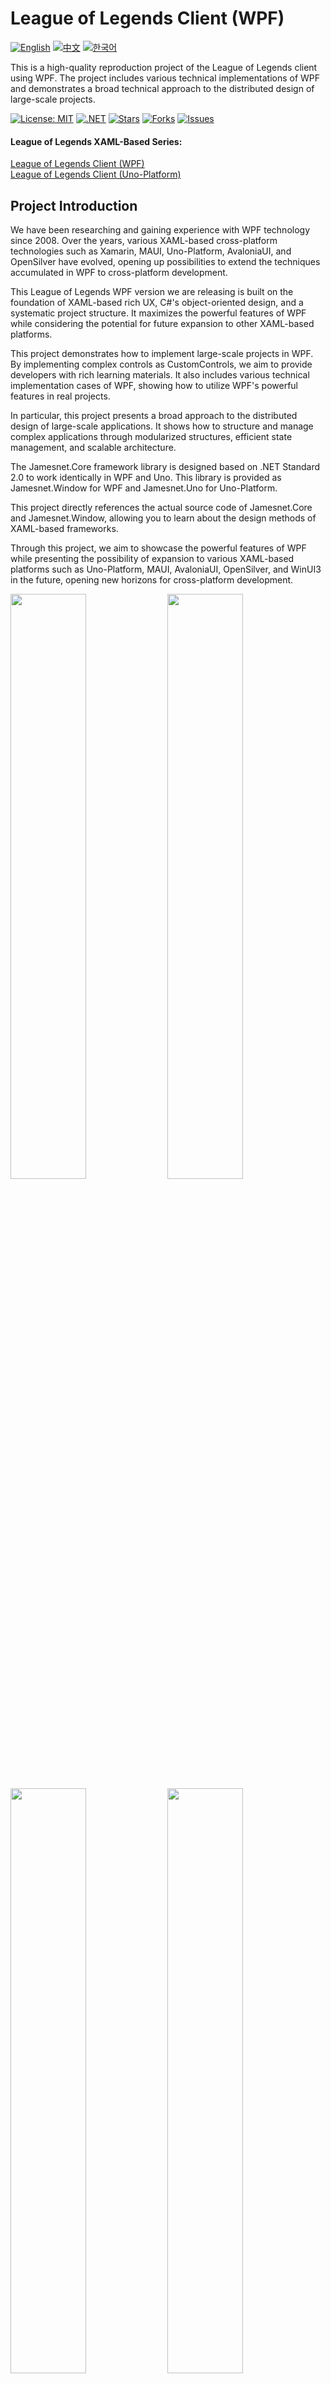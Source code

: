 # League of Legends Client (WPF)

[![English](https://img.shields.io/badge/docs-English-blue.svg)](README.md) [![中文](https://img.shields.io/badge/docs-中文-red.svg)](README.zh-CN.md) [![한국어](https://img.shields.io/badge/docs-한국어-green.svg)](README.ko.md)

This is a high-quality reproduction project of the League of Legends client using WPF. The project includes various technical implementations of WPF and demonstrates a broad technical approach to the distributed design of large-scale projects.

[![License: MIT](https://img.shields.io/badge/License-MIT-yellow.svg)](https://opensource.org/licenses/MIT)
[![.NET](https://img.shields.io/badge/.NET-8.0-blue.svg)](https://dotnet.microsoft.com/download)
[![Stars](https://img.shields.io/github/stars/jamesnetgroup/leagueoflegends-wpf.svg)](https://github.com/jamesnetgroup/leagueoflegends-wpf/stargazers)
[![Forks](https://img.shields.io/github/forks/jamesnetgroup/leagueoflegends-wpf.svg)](https://github.com/jamesnetgroup/leagueoflegends-wpf/network/members)
[![Issues](https://img.shields.io/github/issues/jamesnetgroup/leagueoflegends-wpf.svg)](https://github.com/jamesnetgroup/leagueoflegends-wpf/issues)

#### League of Legends XAML-Based Series:
[League of Legends Client (WPF)](https://github.com/jamesnetgroup/leagueoflegends-wpf)  
[League of Legends Client (Uno-Platform)](https://github.com/jamesnetgroup/leagueoflegends-uno)

## Project Introduction

We have been researching and gaining experience with WPF technology since 2008. Over the years, various XAML-based cross-platform technologies such as Xamarin, MAUI, Uno-Platform, AvaloniaUI, and OpenSilver have evolved, opening up possibilities to extend the techniques accumulated in WPF to cross-platform development.

This League of Legends WPF version we are releasing is built on the foundation of XAML-based rich UX, C#'s object-oriented design, and a systematic project structure. It maximizes the powerful features of WPF while considering the potential for future expansion to other XAML-based platforms.

This project demonstrates how to implement large-scale projects in WPF. By implementing complex controls as CustomControls, we aim to provide developers with rich learning materials. It also includes various technical implementation cases of WPF, showing how to utilize WPF's powerful features in real projects.

In particular, this project presents a broad approach to the distributed design of large-scale applications. It shows how to structure and manage complex applications through modularized structures, efficient state management, and scalable architecture.

The Jamesnet.Core framework library is designed based on .NET Standard 2.0 to work identically in WPF and Uno. This library is provided as Jamesnet.Window for WPF and Jamesnet.Uno for Uno-Platform.

This project directly references the actual source code of Jamesnet.Core and Jamesnet.Window, allowing you to learn about the design methods of XAML-based frameworks.

Through this project, we aim to showcase the powerful features of WPF while presenting the possibility of expansion to various XAML-based platforms such as Uno-Platform, MAUI, AvaloniaUI, OpenSilver, and WinUI3 in the future, opening new horizons for cross-platform development.

<img src="https://github.com/user-attachments/assets/3bc0d881-577e-4aa2-8802-698169d701a5" width="49%"/>
<img src="https://github.com/user-attachments/assets/d3b13869-d0f8-457d-90d9-5a637c500b4a" width="49%"/>
<img src="https://github.com/user-attachments/assets/45920f83-41b9-4924-8e92-86123d15a2a4" width="49%"/>
<img src="https://github.com/user-attachments/assets/4e41c4af-1a98-48b0-9c44-05ac48f0430e" width="49%"/>
<img src="https://github.com/user-attachments/assets/78415f9d-732c-4940-881c-beed7a6e9620" width="49%"/>
<img src="https://github.com/user-attachments/assets/b376f4ed-4ffd-4528-b1cc-6b0483f442e1" width="49%"/>
<img src="https://github.com/user-attachments/assets/3bc0d881-577e-4aa2-8802-698169d701a5" width="49%"/>
<img src="https://github.com/user-attachments/assets/0cedb504-2f27-43b8-87ed-34e85f1d7b83" width="49%"/>
<img src="https://github.com/user-attachments/assets/f5e80933-9d18-47c1-81c6-eb55a680972a" width="49%"/>
<img src="https://github.com/user-attachments/assets/d8aa51d5-c6e1-4a9a-95f8-e20a7c6f9f91" width="49%"/>
<img src="https://github.com/user-attachments/assets/c2cc6c22-8345-4333-83a2-61ab08883652" width="49%"/>
<img src="https://github.com/user-attachments/assets/fd6aa0ca-14c1-4446-b6cb-2617bc15b373" width="49%"/>
<img src="https://github.com/user-attachments/assets/be84fe63-4fb5-4a6c-a537-9907b88e648b" width="49%"/>
<img src="https://github.com/user-attachments/assets/24db2d8b-b839-42b2-be8a-2fc6266dad77" width="49%"/>
<img src="https://github.com/user-attachments/assets/642ccf0d-f2df-4adc-bb87-b1246cbda0b7" width="49%"/>
<img src="https://github.com/user-attachments/assets/bece2bfd-1bb9-436e-b928-929d3706398c" width="49%"/>

## Core Technology Stack
> The repository includes all framework source code.

- [x] **Jamesnet.Core**: Cross-platform core library based on .NET Standard 2.0
- [x] **Jamesnet.Windows**: Window management and UI framework optimized for WPF

These two libraries can be used identically in both WPF and Uno-Platform, and include all core functionalities necessary for the architectural design of large-scale projects.

## Key Features and Implementations

1. **Large-scale Project Architecture**
   - [x] Modular and distributed system design
   - [x] Loose coupling through dependency injection
   - [x] Plugin-based extensible structure

2. **Advanced WPF Techniques**
   - [x] Implementation of various CustomControls
   - [x] Complex state management using VisualStateManager
   - [x] Data virtualization and UI virtualization techniques

3. **Performance Optimization**
   - [x] Efficient resource management and memory usage
   - [x] Application of asynchronous programming patterns
   - [x] Rendering optimization techniques

4. **UI/UX Design**
   - [x] Implementation of complex graphics using Geometry Path
   - [x] Custom animations and transition effects
   - [x] Dynamic theme system

5. **Framework Design**
   - [x] Event-based communication system
   - [x] Implementation of state management patterns
   - [x] Extensible navigation system

This project comprehensively showcases advanced design patterns and techniques based on Jamesnet.Core and Jamesnet.Window while maximizing the powerful features of WPF. By providing real-world application cases of various technologies and patterns necessary for large-scale application development, it will serve as rich learning material for WPF developers.

We hope this project will inspire WPF developers and serve as a best practice for large-scale desktop application development. Furthermore, we expect that through this project, we can explore code sharing strategies between WPF and [Uno-Platform](https://github.com/jamesnetgroup/leagueoflegends-uno) and new possibilities in cross-platform development.

> We are planning versions for new platforms such as MAUI, WinUI 3, AvaloniaUI, and OpenSilver in the future.

## Technology Stack
- .NET 8.0
- WPF (Windows Presentation Foundation)
- Jamesnet.Core
- Jamesnet.Windows
- Jamesnet.Uno

## Getting Started
### Prerequisites
- Visual Studio 2022 or later
- .NET 8.0 SDK
- Jamesnet.Wpf NuGet package

### Installation and Execution
#### 1. Clone the repository:

```
git clone https://github.com/jamesnet214/leagueoflegends.git
```

#### 2. Open the solution
- [x] Visual Studio
- [x] Visual Studio Code
- [x] JetBrains Rider

<img src="https://github.com/user-attachments/assets/af70f422-7057-4e77-a54d-042ee8358d2a" width="32%"/>
<img src="https://github.com/user-attachments/assets/e4feaa10-a107-4b58-8d13-1d8be620ec62" width="32%"/>
<img src="https://github.com/user-attachments/assets/5ff487f6-55e4-43e1-9abf-f8d419ee6943" width="32%"/>

#### 3. Build and Run
- [x] Set the startup project
- [x] Press F5 or click the Run button
- [x] Windows 11 recommended

## Learning Opportunities
This project offers valuable insights for WPF developers:
1. **Complex UI Recreation**: Learn techniques for recreating sophisticated user interfaces
2. **Custom Control Development**: Understand the process of building custom WPF controls
3. **MVVM in Practice**: See real-world implementation of MVVM pattern in a complex application
4. **Geometry Path Usage**: Master the use of Geometry Path for intricate UI designs
5. **Performance Optimization**: Learn strategies for optimizing large-scale WPF applications

## Contributing
Contributions to the League of Legends Client (WPF) project are welcome! Feel free to submit issues, create pull requests, or suggest improvements.

## License
This project is licensed under the MIT License - see the [LICENSE](LICENSE) file for details.

## Contact
- Website: https://jamesnet.dev
- Email: james@jamesnet.dev, vickyqu115@hotmail.com

Experience the power of WPF in recreating complex game interfaces with this League of Legends client recreation!
